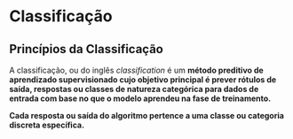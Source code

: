 <h1>Classificação</h1>

<h2>Princípios da Classificação</h2>
<p>A classificação, ou do inglês <i>classification</i> é um <b>método preditivo<b> de <b>aprendizado supervisionado</b> cujo objetivo principal é <b>prever rótulos de saída</b>, <b>respostas</b> ou <b>classes</b> de natureza <b>categórica</b> para <b>dados de entrada</b> com base no que o modelo aprendeu na fase de <b>treinamento</b>.</p>
<p>Cada <b>resposta</b> ou <b>saída</b> do algoritmo pertence a uma <b>classe</b> ou <b>categoria discreta</b> específica.</p>